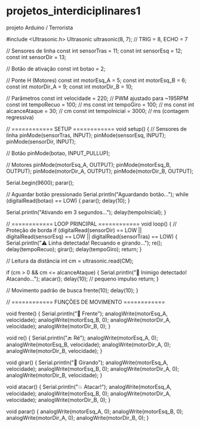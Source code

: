 # projetos_interdiciplinares1
projeto Arduino / Terrorista 

#include <Ultrasonic.h>
Ultrasonic ultrasonic(8, 7); // TRIG = 8, ECHO = 7

// Sensores de linha
const int sensorTras = 11;
const int sensorEsq = 12;
const int sensorDir = 13;

// Botão de ativação
const int botao = 2;

// Ponte H (Motores)
const int motorEsq_A = 5;
const int motorEsq_B = 6;
const int motorDir_A = 9;
const int motorDir_B = 10;

// Parâmetros
const int velocidade = 220;          // PWM ajustado para ~195RPM
const int tempoRecuo = 100;          // ms
const int tempoGiro = 100;           // ms
const int alcanceAtaque = 30;        // cm
const int tempoInicial = 3000;       // ms (contagem regressiva)

// ============ SETUP ============
void setup() {
  // Sensores de linha
  pinMode(sensorTras, INPUT);
  pinMode(sensorEsq, INPUT);
  pinMode(sensorDir, INPUT);

  // Botão
  pinMode(botao, INPUT_PULLUP);

  // Motores
  pinMode(motorEsq_A, OUTPUT);
  pinMode(motorEsq_B, OUTPUT);
  pinMode(motorDir_A, OUTPUT);
  pinMode(motorDir_B, OUTPUT);

  Serial.begin(9600);
  parar();

  // Aguardar botão pressionado
  Serial.println("Aguardando botão...");
  while (digitalRead(botao) == LOW) {
    parar();
    delay(10);
  }

  Serial.println("Ativando em 3 segundos...");
  delay(tempoInicial);
}

// ============ LOOP PRINCIPAL ============
void loop() {
  // Proteção de borda
  if (digitalRead(sensorDir) == LOW || digitalRead(sensorEsq) == LOW || digitalRead(sensorTras) == LOW) {
    Serial.println("⚠️ Linha detectada! Recuando e girando...");
    re();
    delay(tempoRecuo);
    girar();
    delay(tempoGiro);
    return;
  }

  // Leitura da distância
  int cm = ultrasonic.read(CM);

  if (cm > 0 && cm <= alcanceAtaque) {
    Serial.println("🎯 Inimigo detectado! Atacando...");
    atacar();
    delay(10); // pequeno impulso
    return;
  }

  // Movimento padrão de busca
  frente(10);
  delay(10);
}

// ============ FUNÇÕES DE MOVIMENTO ============

void frente() {
  Serial.println("🚀 Frente");
  analogWrite(motorEsq_A, velocidade);
  analogWrite(motorEsq_B, 0);
  analogWrite(motorDir_A, velocidade);
  analogWrite(motorDir_B, 0);
}

void re() {
  Serial.println("🔙 Ré");
  analogWrite(motorEsq_A, 0);
  analogWrite(motorEsq_B, velocidade);
  analogWrite(motorDir_A, 0);
  analogWrite(motorDir_B, velocidade);
}

void girar() {
  Serial.println("🔄 Girando");
  analogWrite(motorEsq_A, velocidade);
  analogWrite(motorEsq_B, 0);
  analogWrite(motorDir_A, 0);
  analogWrite(motorDir_B, velocidade);
}

void atacar() {
  Serial.println("💥 Atacar!");
  analogWrite(motorEsq_A, velocidade);
  analogWrite(motorEsq_B, 0);
  analogWrite(motorDir_A, velocidade);
  analogWrite(motorDir_B, 0);
}

void parar() {
  analogWrite(motorEsq_A, 0);
  analogWrite(motorEsq_B, 0);
  analogWrite(motorDir_A, 0);
  analogWrite(motorDir_B, 0);
}

